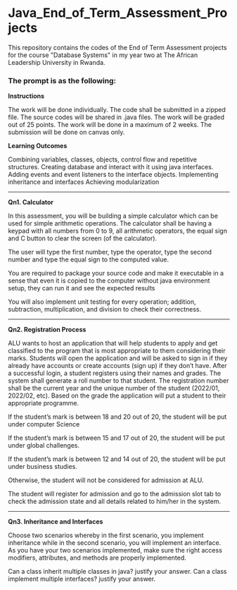 # Java_End_of_Term_Assessment_Projects
This repository contains the codes of the End of Term Assessment projects for the course "Database Systems" in my year two at The African Leadership University in Rwanda.


### The prompt is as the following:

**Instructions**

  The work will be done individually.
  The code shall be submitted in a zipped file.
  The source codes will be shared in .java files.
  The work will be graded out of 25 points.
  The work will be done in a maximum of 2 weeks.
  The submission will be done on canvas only.


**Learning Outcomes**

  Combining variables, classes, objects, control flow and repetitive structures.
  Creating database and interact with it using java interfaces.
  Adding events and event listeners to the interface objects.
  Implementing inheritance and interfaces
  Achieving modularization
 
-----------------------------------------------------

**Qn1. Calculator** 

In this assessment, you will be building a simple calculator which can be used for simple arithmetic operations. The calculator shall be having a keypad with all numbers from 0 to 9, all arithmetic operators, the equal sign and C button to clear the screen (of the calculator).

The user will type the first number, type the operator, type the second number and type the equal sign to the computed value.

You are required to package your source code and make it executable in a sense that even it is copied to the computer without java environment setup, they can run it and see the expected results

You will also implement unit testing for every operation; addition, subtraction, multiplication, and division to check their correctness.


----------------------------------------------

**Qn2. Registration Process**

ALU wants to host an application that will help students to apply and get classified to the program that is most appropriate to them considering their marks. Students will open the application and will be asked to sign in if they already have accounts or create accounts (sign up) if they don’t have. After a successful login, a student registers using their names and grades. The system shall generate a roll number to that student. The registration number shall be the current year and the unique number of the student (2022/01, 2022/02, etc). Based on the grade the application will put a student to their appropriate programme. 

If the student’s mark is between 18 and 20 out of 20, the student will be put under computer Science

If the student’s mark is between 15 and 17 out of 20, the student will be put under global challenges.

If the student’s mark is between 12 and 14 out of 20, the student will be put under business studies. 

Otherwise, the student will not be considered for admission at ALU.

The student will register for admission and go to the admission slot tab to check the admission state and all details related to him/her in the system.

---------------------------------------

**Qn3. Inheritance and Interfaces**

Choose two scenarios whereby in the first scenario, you implement inheritance while in the second scenario, you will implement an interface. As you have your two scenarios implemented, make sure the right access modifiers, attributes, and methods are properly implemented.

Can a class inherit multiple classes in java? justify your answer.
Can a class implement multiple interfaces? justify your answer.
